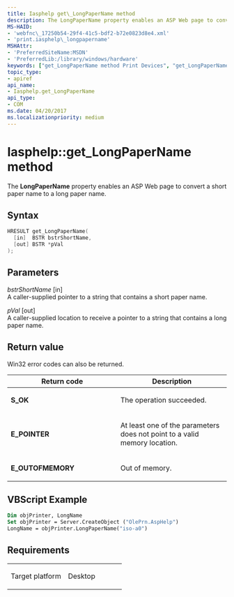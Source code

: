 ```yaml
---
title: Iasphelp get\_LongPaperName method
description: The LongPaperName property enables an ASP Web page to convert a short paper name to a long paper name.
MS-HAID:
- 'webfnc\_17250b54-29f4-41c5-bdf2-b72e0823d8e4.xml'
- 'print.iasphelp\_longpapername'
MSHAttr:
- 'PreferredSiteName:MSDN'
- 'PreferredLib:/library/windows/hardware'
keywords: ["get_LongPaperName method Print Devices", "get_LongPaperName method Print Devices , Iasphelp interface", "Iasphelp interface Print Devices , get_LongPaperName method"]
topic_type:
- apiref
api_name:
- Iasphelp.get_LongPaperName
api_type:
- COM
ms.date: 04/20/2017
ms.localizationpriority: medium
---
```


# Iasphelp::get\_LongPaperName method

The **LongPaperName** property enables an ASP Web page to convert a short paper name to a long paper name.

Syntax
------

```cpp
HRESULT get_LongPaperName(
  [in]  BSTR bstrShortName,
  [out] BSTR *pVal
);
```

Parameters
----------

*bstrShortName* \[in\]  
A caller-supplied pointer to a string that contains a short paper name.

*pVal* \[out\]  
A caller-supplied location to receive a pointer to a string that contains a long paper name.

Return value
------------

Win32 error codes can also be returned.

<table>
<colgroup>
<col width="50%" />
<col width="50%" />
</colgroup>
<thead>
<tr class="header">
<th>Return code</th>
<th>Description</th>
</tr>
</thead>
<tbody>
<tr class="odd">
<td><strong>S_OK</strong></td>
<td><p>The operation succeeded.</p></td>
</tr>
<tr class="even">
<td><strong>E_POINTER</strong></td>
<td><p>At least one of the parameters does not point to a valid memory location.</p></td>
</tr>
<tr class="odd">
<td><strong>E_OUTOFMEMORY</strong></td>
<td><p>Out of memory.</p></td>
</tr>
</tbody>
</table>

## VBScript Example

```vb
Dim objPrinter, LongName
Set objPrinter = Server.CreateObject ("OlePrn.AspHelp")
LongName = objPrinter.LongPaperName("iso-a0")
```

Requirements
------------

<table>
<colgroup>
<col width="50%" />
<col width="50%" />
</colgroup>
<tbody>
<tr class="odd">
<td><p>Target platform</p></td>
<td>Desktop</td>
</tr>
</tbody>
</table>
